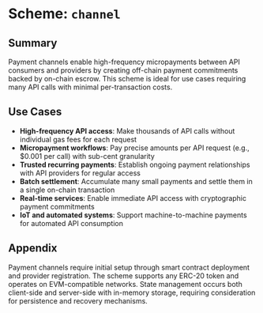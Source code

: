 # Scheme: `channel`

## Summary

Payment channels enable high-frequency micropayments between API consumers and providers by creating off-chain payment commitments backed by on-chain escrow. This scheme is ideal for use cases requiring many API calls with minimal per-transaction costs.

## Use Cases

- **High-frequency API access**: Make thousands of API calls without individual gas fees for each request
- **Micropayment workflows**: Pay precise amounts per API request (e.g., $0.001 per call) with sub-cent granularity
- **Trusted recurring payments**: Establish ongoing payment relationships with API providers for regular access
- **Batch settlement**: Accumulate many small payments and settle them in a single on-chain transaction
- **Real-time services**: Enable immediate API access with cryptographic payment commitments
- **IoT and automated systems**: Support machine-to-machine payments for automated API consumption

## Appendix

Payment channels require initial setup through smart contract deployment and provider registration. The scheme supports any ERC-20 token and operates on EVM-compatible networks. State management occurs both client-side and server-side with in-memory storage, requiring consideration for persistence and recovery mechanisms.
